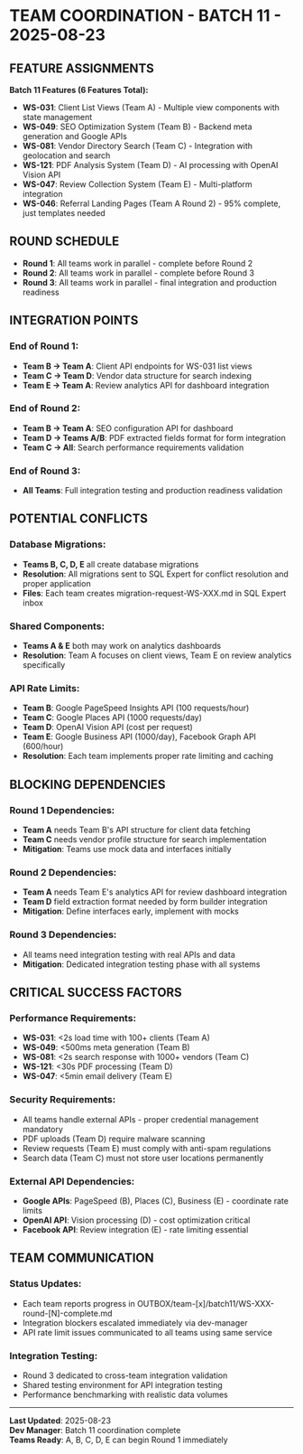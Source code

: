 # TEAM COORDINATION - BATCH 11 - 2025-08-23

## FEATURE ASSIGNMENTS

**Batch 11 Features (6 Features Total):**
- **WS-031**: Client List Views (Team A) - Multiple view components with state management
- **WS-049**: SEO Optimization System (Team B) - Backend meta generation and Google APIs  
- **WS-081**: Vendor Directory Search (Team C) - Integration with geolocation and search
- **WS-121**: PDF Analysis System (Team D) - AI processing with OpenAI Vision API
- **WS-047**: Review Collection System (Team E) - Multi-platform integration
- **WS-046**: Referral Landing Pages (Team A Round 2) - 95% complete, just templates needed

## ROUND SCHEDULE

- **Round 1**: All teams work in parallel - complete before Round 2
- **Round 2**: All teams work in parallel - complete before Round 3  
- **Round 3**: All teams work in parallel - final integration and production readiness

## INTEGRATION POINTS

### End of Round 1:
- **Team B → Team A**: Client API endpoints for WS-031 list views
- **Team C → Team D**: Vendor data structure for search indexing  
- **Team E → Team A**: Review analytics API for dashboard integration

### End of Round 2:
- **Team B → Team A**: SEO configuration API for dashboard
- **Team D → Teams A/B**: PDF extracted fields format for form integration
- **Team C → All**: Search performance requirements validation

### End of Round 3:
- **All Teams**: Full integration testing and production readiness validation

## POTENTIAL CONFLICTS

### Database Migrations:
- **Teams B, C, D, E** all create database migrations
- **Resolution**: All migrations sent to SQL Expert for conflict resolution and proper application
- **Files**: Each team creates migration-request-WS-XXX.md in SQL Expert inbox

### Shared Components:
- **Teams A & E** both may work on analytics dashboards
- **Resolution**: Team A focuses on client views, Team E on review analytics specifically

### API Rate Limits:
- **Team B**: Google PageSpeed Insights API (100 requests/hour)
- **Team C**: Google Places API (1000 requests/day) 
- **Team D**: OpenAI Vision API (cost per request)
- **Team E**: Google Business API (1000/day), Facebook Graph API (600/hour)
- **Resolution**: Each team implements proper rate limiting and caching

## BLOCKING DEPENDENCIES

### Round 1 Dependencies:
- **Team A** needs Team B's API structure for client data fetching
- **Team C** needs vendor profile structure for search implementation
- **Mitigation**: Teams use mock data and interfaces initially

### Round 2 Dependencies:  
- **Team A** needs Team E's analytics API for review dashboard integration
- **Team D** field extraction format needed by form builder integration
- **Mitigation**: Define interfaces early, implement with mocks

### Round 3 Dependencies:
- All teams need integration testing with real APIs and data
- **Mitigation**: Dedicated integration testing phase with all systems

## CRITICAL SUCCESS FACTORS

### Performance Requirements:
- **WS-031**: <2s load time with 100+ clients (Team A)
- **WS-049**: <500ms meta generation (Team B)  
- **WS-081**: <2s search response with 1000+ vendors (Team C)
- **WS-121**: <30s PDF processing (Team D)
- **WS-047**: <5min email delivery (Team E)

### Security Requirements:
- All teams handle external APIs - proper credential management mandatory
- PDF uploads (Team D) require malware scanning
- Review requests (Team E) must comply with anti-spam regulations
- Search data (Team C) must not store user locations permanently

### External API Dependencies:
- **Google APIs**: PageSpeed (B), Places (C), Business (E) - coordinate rate limits
- **OpenAI API**: Vision processing (D) - cost optimization critical
- **Facebook API**: Review integration (E) - rate limiting essential

## TEAM COMMUNICATION

### Status Updates:
- Each team reports progress in OUTBOX/team-[x]/batch11/WS-XXX-round-[N]-complete.md
- Integration blockers escalated immediately via dev-manager
- API rate limit issues communicated to all teams using same service

### Integration Testing:
- Round 3 dedicated to cross-team integration validation
- Shared testing environment for API integration testing
- Performance benchmarking with realistic data volumes

---

**Last Updated**: 2025-08-23  
**Dev Manager**: Batch 11 coordination complete  
**Teams Ready**: A, B, C, D, E can begin Round 1 immediately